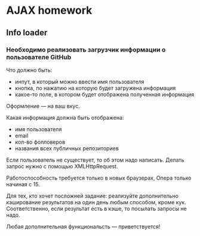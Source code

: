 # AJAX homework

## Info loader

### Необходимо реализовать загрузчик информации о пользователе GitHub

Что должно быть:
  * инпут, в который можно ввести имя пользователя
  * кнопка, по нажатию на которую будет загружена информация
  * какое-то поле, в котором будет отображена полученная информация

Оформление — на ваш вкус.

Какая информация должна быть отображена:
  * имя пользователя
  * email
  * кол-во фолловеров
  * названия всех публичных репозиториев

Если пользователь не существует, то об этом надо написать.
Делать запрос нужно с помощью XMLHttpRequest.

Работоспособность требуется только в новых браузерах, Опера только начиная с 15.

Для тех, кто хочет посложней задание: реализуйте дополнительно кэширование результатов на один день любым способом, кроме кук. Соответственно, если результат есть в кэше, то посылать запросы не надо.

Любая дополнительная функциональсть — приветствуется!
